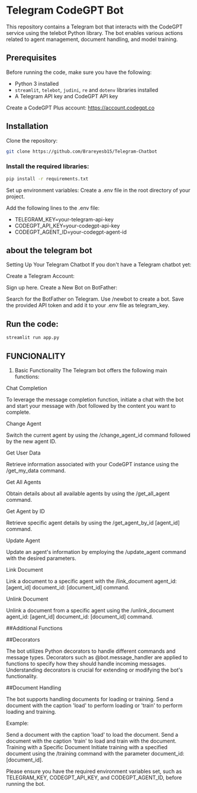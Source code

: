 # Telegram CodeGPT Bot

This repository contains a Telegram bot that interacts with the CodeGPT service using the telebot Python library. The bot enables various actions related to agent management, document handling, and model training.

## Prerequisites

Before running the code, make sure you have the following:

- Python 3 installed
- `streamlit`, `telebot`, `judini`, `re` and `dotenv` libraries installed
- A Telegram API key and CodeGPT API key

Create a CodeGPT Plus account: https://account.codegpt.co

## Installation

Clone the repository:

```bash
git clone https://github.com/Brareyesb15/Telegram-Chatbot
```

### Install the required libraries:

```bash
pip install -r requirements.txt
```

Set up environment variables:
Create a .env file in the root directory of your project.

Add the following lines to the .env file:

- TELEGRAM_KEY=your-telegram-api-key
- CODEGPT_API_KEY=your-codegpt-api-key
- CODEGPT_AGENT_ID=your-codegpt-agent-id

## about the telegram bot

Setting Up Your Telegram Chatbot
If you don't have a Telegram chatbot yet:

Create a Telegram Account:

Sign up here.
Create a New Bot on BotFather:

Search for the BotFather on Telegram.
Use /newbot to create a bot.
Save the provided API token and add it to your .env file as telegram_key.

## Run the code:

```bash
streamlit run app.py
```

## FUNCIONALITY

1. Basic Functionality
   The Telegram bot offers the following main functions:

Chat Completion

To leverage the message completion function, initiate a chat with the bot and start your message with /bot followed by the content you want to complete.

Change Agent

Switch the current agent by using the /change_agent_id command followed by the new agent ID.

Get User Data

Retrieve information associated with your CodeGPT instance using the /get_my_data command.

Get All Agents

Obtain details about all available agents by using the /get_all_agent command.

Get Agent by ID

Retrieve specific agent details by using the /get_agent_by_id [agent_id] command.

Update Agent

Update an agent's information by employing the /update_agent command with the desired parameters.

Link Document

Link a document to a specific agent with the /link_document agent_id: [agent_id] document_id: [document_id] command.

Unlink Document

Unlink a document from a specific agent using the /unlink_document agent_id: [agent_id] document_id: [document_id] command.

##Additional Functions

##Decorators

The bot utilizes Python decorators to handle different commands and message types. Decorators such as @bot.message_handler are applied to functions to specify how they should handle incoming messages. Understanding decorators is crucial for extending or modifying the bot's functionality.

##Document Handling

The bot supports handling documents for loading or training. Send a document with the caption 'load' to perform loading or 'train' to perform loading and training.

Example:

Send a document with the caption 'load' to load the document.
Send a document with the caption 'train' to load and train with the document.
Training with a Specific Document
Initiate training with a specified document using the /training command with the parameter document_id: [document_id].

Please ensure you have the required environment variables set, such as TELEGRAM_KEY, CODEGPT_API_KEY, and CODEGPT_AGENT_ID, before running the bot.
